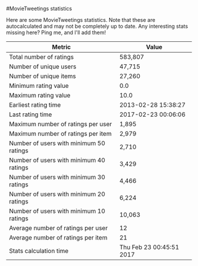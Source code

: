 #MovieTweetings statistics

Here are some MovieTweetings statistics. Note that these are autocalculated and may not be completely up to date. Any interesting stats missing here? Ping me, and I'll add them!

Metric | Value
--- | ---
Total number of ratings                 | 583,807
Number of unique users                  | 47,715
Number of unique items                  | 27,260
Minimum rating value                    | 0.0
Maximum rating value                    | 10.0
Earliest rating time                    | 2013-02-28 15:38:27
Last rating time                        | 2017-02-23 00:06:06
Maximum number of ratings per user      | 1,895
Maximum number of ratings per item      | 2,979
Number of users with minimum 50 ratings | 2,710
Number of users with minimum 40 ratings | 3,429
Number of users with minimum 30 ratings | 4,466
Number of users with minimum 20 ratings | 6,224
Number of users with minimum 10 ratings | 10,063
Average number of ratings per user      | 12
Average number of ratings per item      | 21
Stats calculation time                  | Thu Feb 23 00:45:51 2017

